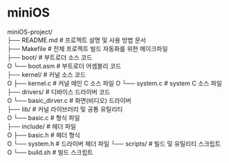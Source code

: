 # miniOS

miniOS-project/  
├── README.md               # 프로젝트 설명 및 사용 방법 문서  
├── Makefile                # 전체 프로젝트 빌드 자동화를 위한 메이크파일  
├── boot/                   # 부트로더 소스 코드  
O   └── boot.asm            # 부트로더 어셈블리 코드  
├── kernel/                 # 커널 소스 코드  
O   ├──  kernel.c           # 커널 메인 C 소스 파일
O   └──  system.c           # system C 소스 파일
├── drivers/                # 디바이스 드라이버 코드  
O   └──  basic_dirver.c     # 화면(비디오) 드라이버  
├── lib/                    # 커널 라이브러리 및 공통 유틸리티  
O   └──  basic.c            # 형식 파일  
├── include/                # 헤더 파일  
O   ├── basic.h             # 헤더 형식  
O   └── system.h            # 드라이버 헤더 파일
└── scripts/                # 빌드 및 유틸리티 스크립트  
O   └── build.sh            # 빌드 스크립트  




